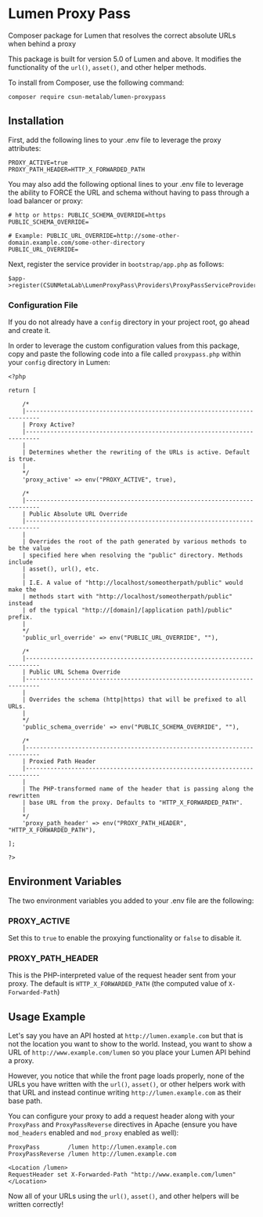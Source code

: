 # Lumen Proxy Pass
Composer package for Lumen that resolves the correct absolute URLs when behind a proxy

This package is built for version 5.0 of Lumen and above. It modifies the functionality
of the `url()`, `asset()`, and other helper methods.

To install from Composer, use the following command:

```
composer require csun-metalab/lumen-proxypass
```

## Installation

First, add the following lines to your .env file to leverage the proxy attributes:

```
PROXY_ACTIVE=true
PROXY_PATH_HEADER=HTTP_X_FORWARDED_PATH
```

You may also add the following optional lines to your .env file to leverage the ability to FORCE the URL and schema without having to pass through a load balancer or proxy:

```
# http or https: PUBLIC_SCHEMA_OVERRIDE=https
PUBLIC_SCHEMA_OVERRIDE=

# Example: PUBLIC_URL_OVERRIDE=http://some-other-domain.example.com/some-other-directory
PUBLIC_URL_OVERRIDE=
```

Next, register the service provider in `bootstrap/app.php` as follows:

```
$app->register(CSUNMetaLab\LumenProxyPass\Providers\ProxyPassServiceProvider::class);
```

### Configuration File

If you do not already have a `config` directory in your project root, go ahead and create it.

In order to leverage the custom configuration values from this package, copy and paste the following code into a file called `proxypass.php` within your `config` directory in Lumen:

```
<?php

return [

    /*
    |--------------------------------------------------------------------------
    | Proxy Active?
    |--------------------------------------------------------------------------
    |
    | Determines whether the rewriting of the URLs is active. Default is true.
    |
    */
    'proxy_active' => env("PROXY_ACTIVE", true),

    /*
    |--------------------------------------------------------------------------
    | Public Absolute URL Override
    |--------------------------------------------------------------------------
    |
    | Overrides the root of the path generated by various methods to be the value
    | specified here when resolving the "public" directory. Methods include
    | asset(), url(), etc.
    |
    | I.E. A value of "http://localhost/someotherpath/public" would make the
    | methods start with "http://localhost/someotherpath/public" instead
    | of the typical "http://[domain]/[application path]/public" prefix.
    |
    */
    'public_url_override' => env("PUBLIC_URL_OVERRIDE", ""),

    /*
    |--------------------------------------------------------------------------
    | Public URL Schema Override
    |--------------------------------------------------------------------------
    |
    | Overrides the schema (http|https) that will be prefixed to all URLs.
    |
    */
    'public_schema_override' => env("PUBLIC_SCHEMA_OVERRIDE", ""),

    /*
    |--------------------------------------------------------------------------
    | Proxied Path Header
    |--------------------------------------------------------------------------
    |
    | The PHP-transformed name of the header that is passing along the rewritten
    | base URL from the proxy. Defaults to "HTTP_X_FORWARDED_PATH".
    |
    */
    'proxy_path_header' => env("PROXY_PATH_HEADER", "HTTP_X_FORWARDED_PATH"),

];

?>

```

## Environment Variables

The two environment variables you added to your .env file are the following:

### PROXY_ACTIVE

Set this to `true` to enable the proxying functionality or `false` to disable it.

### PROXY_PATH_HEADER

This is the PHP-interpreted value of the request header sent from your proxy. The
default is `HTTP_X_FORWARDED_PATH` (the computed value of `X-Forwarded-Path`)

## Usage Example

Let's say you have an API hosted at `http://lumen.example.com` but that is
not the location you want to show to the world. Instead, you want to show a URL of
`http://www.example.com/lumen` so you place your Lumen API behind a proxy.

However, you notice that while the front page loads properly, none of the URLs you
have written with the `url()`, `asset()`, or other helpers work with that URL and instead
continue writing `http://lumen.example.com` as their base path.

You can configure your proxy to add a request header along with your `ProxyPass` and
`ProxyPassReverse` directives in Apache (ensure you have `mod_headers` enabled and
`mod_proxy` enabled as well):

```
ProxyPass        /lumen http://lumen.example.com
ProxyPassReverse /lumen http://lumen.example.com

<Location /lumen>
RequestHeader set X-Forwarded-Path "http://www.example.com/lumen"
</Location>
```

Now all of your URLs using the `url()`, `asset()`, and other helpers will be written
correctly!
